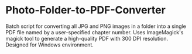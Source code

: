 # Photo-Folder-to-PDF-Converter
Batch script for converting all JPG and PNG images in a folder into a single PDF file named by a user-specified chapter number. Uses ImageMagick's magick tool to generate a high-quality PDF with 300 DPI resolution. Designed for Windows environment.
